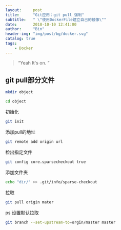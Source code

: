 ```yaml
---
layout:     post
title:      "Git应用：git pull 强制"
subtitle:   " \"使用DockerFile建立自己的镜像\""
date:       2018-10-10 12:41:00
author:     "Bin"
header-img: "img/post/bg/docker.svg"
catalog: true
tags:
    - Docker
---
```


> “Yeah It's on. ”


## git pull部分文件

```bash
mkdir object
```
```bash
cd object
```
初始化
```bash
git init
```
添加pull的地址
```bash
git remote add origin url
```

检出指定文件
```bash
git config core.sparsecheckout true
```
添加文件夹
```bash
echo "dir/" >> .git/info/sparse-checkout
```

拉取
```bash
git pull origin mater
```

ps 设置默认拉取
```bash
git branch --set-upstream-to=orgin/master master
```






